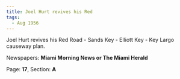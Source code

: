 ```yaml
---  
title: Joel Hurt revives his Red  
tags:  
  - Aug 1956  
---  
```

  
Joel Hurt revives his Red Road - Sands Key - Elliott Key - Key Largo causeway plan.  
  
Newspapers: **Miami Morning News or The Miami Herald**  
  
Page: **17**, Section: **A** 
